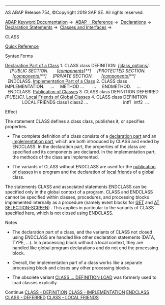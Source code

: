   

* * *

AS ABAP Release 754, ©Copyright 2019 SAP SE. All rights reserved.

[ABAP Keyword Documentation](javascript:call_link\('abenabap.htm'\)) →  [ABAP − Reference](javascript:call_link\('abenabap_reference.htm'\)) →  [Declarations](javascript:call_link\('abendeclarations.htm'\)) →  [Declaration Statements](javascript:call_link\('abenabap_declarations.htm'\)) →  [Classes and Interfaces](javascript:call_link\('abenclasses_and_interfaces.htm'\)) → 

CLASS

[Quick Reference](javascript:call_link\('abapclass_shortref.htm'\))

Syntax Forms

[Declaration Part of a Class](javascript:call_link\('abapclass_definition.htm'\))
1\. CLASS class DEFINITION  *\[*[class\_options](javascript:call_link\('abapclass_options.htm'\))*\]*.
    *\[*PUBLIC SECTION.
      *\[*[components](javascript:call_link\('abenclass_component.htm'\))*\]**\]*
    *\[*PROTECTED SECTION.
      *\[*[components](javascript:call_link\('abenclass_component.htm'\))*\]**\]*
    *\[*PRIVATE SECTION.
      *\[*[components](javascript:call_link\('abenclass_component.htm'\))*\]**\]*
  ENDCLASS.
[Implementation Part of a Class](javascript:call_link\('abapclass_implementation.htm'\))
2\. CLASS class IMPLEMENTATION.
    ...
    METHOD ...
      ...
    ENDMETHOD.
    ...
  ENDCLASS.
[Publication of Classes](javascript:call_link\('abapclass_deferred.htm'\))
3\. CLASS class DEFINITION DEFERRED *\[*PUBLIC*\]*.
[Local Friends of Global Classes](javascript:call_link\('abapclass_local_friends.htm'\))
4\. CLASS class DEFINITION
              LOCAL FRIENDS class1 class2 ...
                            intf1  intf2  ...

Effect

The statement CLASS defines a class class, publishes it, or specifies properties.

-   The complete definition of a class consists of a [declaration part](javascript:call_link\('abapclass_definition.htm'\)) and an [implementation part](javascript:call_link\('abapclass_implementation.htm'\)), which are both introduced by CLASS and ended by ENDCLASS. In the declaration part, the properties of the class are specified and its components are declared. In the implementation part, the methods of the class are implemented.
    
-   The variants of CLASS without ENDCLASS are used for the [publication of classes](javascript:call_link\('abapclass_deferred.htm'\)) in a program and the declaration of [local friends](javascript:call_link\('abapclass_local_friends.htm'\)) of a global class.
    

The statements CLASS and associated statements ENDCLASS can be specified only in the global context of a program. CLASS and ENDCLASS cannot be specified within classes, procedures, and processing blocks implemented internally as a procedure (namely event blocks for [GET](javascript:call_link\('abapget-.htm'\)) and [AT SELECTION-SCREEN](javascript:call_link\('abapat_selection-screen.htm'\))) . This applies in particular to the variants of CLASS specified here, which is not closed using ENDCLASS.

Notes

-   The declaration part of a class, and the variants of CLASS not closed using ENDCLASS are handled like other declaration statements (DATA, TYPE, ...). In a processing block without a local context, they are handled like global program declarations and do not end the processing block.
    
-   Overall, the implementation part of a class works like a separate processing block and closes any other processing blocks.
    
-   The obsolete variant [CLASS ... DEFINITION LOAD](javascript:call_link\('abapclass_interface_load.htm'\)) was formerly used to load classes explicitly.
    

Continue
[CLASS - DEFINITION](javascript:call_link\('abapclass_definition.htm'\))
[CLASS - IMPLEMENTATION](javascript:call_link\('abapclass_implementation.htm'\))
[ENDCLASS](javascript:call_link\('abapendclass.htm'\))
[CLASS - DEFERRED](javascript:call_link\('abapclass_deferred.htm'\))
[CLASS - LOCAL FRIENDS](javascript:call_link\('abapclass_local_friends.htm'\))